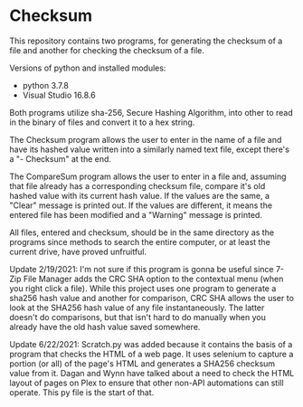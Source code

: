 # Checksum
This repository contains two programs, for generating the checksum of a file and another for checking the checksum of a file.

Versions of python and installed modules:
- python 3.7.8
- Visual Studio 16.8.6

Both programs utilize sha-256, Secure Hashing Algorithm, into other to read in the binary of files and convert it to a hex string.

The Checksum program allows the user to enter in the name of a file and have its hashed value written into a similarly named
text file, except there's a "- Checksum" at the end.

The CompareSum program allows the user to enter in a file and, assuming that file already has a corresponding checksum file, 
compare it's old hashed value with its current hash value. If the values are the same, a "Clear" message is printed out. If
the values are different, it means the entered file has been modified and a "Warning" message is printed.

All files, entered and checksum, should be in the same directory as the programs since methods to search the entire computer,
or at least the current drive, have proved unfruitful.

Update 2/19/2021: I'm not sure if this program is gonna be useful since 7-Zip File Manager adds the CRC SHA option to the
contextual menu (when you right click a file). While this project uses one program to generate a sha256 hash value and 
another for comparison, CRC SHA allows the user to look at the SHA256 hash value of any file instantaneously. The latter
doesn't do comparisons, but that isn't hard to do manually when you already have the old hash value saved somewhere.

Update 6/22/2021: Scratch.py was added because it contains the basis of a program that checks the HTML of a web page.
It uses selenium to capture a portion (or all) of the page's HTML and generates a SHA256 checksum value from it. Dagan
and Wynn have talked about a need to check the HTML layout of pages on Plex to ensure that other non-API automations can
still operate. This py file is the start of that.
